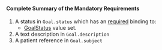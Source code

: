 #### Complete Summary of the Mandatory Requirements

1.  A status in `Goal.status` which has an [required](http://build.fhir.org/terminologies.html#required) binding to:
    -   [GoalStatus] value set.
1.  A  text description in `Goal.description`
1.  A patient reference in `Goal.subject`

  [GoalStatus]: http://build.fhir.org/valueset-goal-status.html
